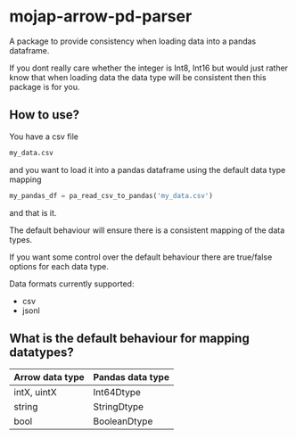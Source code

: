 # mojap-arrow-pd-parser

A package to provide consistency when loading data into a pandas dataframe.

If you dont really care whether the integer is Int8, Int16 but would just rather know that when loading data the data type will be consistent then this package is for you.

## How to use?

You have a csv file

```bash
my_data.csv
```

and you want to load it into a pandas dataframe using the default data type mapping

```python
my_pandas_df = pa_read_csv_to_pandas('my_data.csv')
```

and that is it. 

The default behaviour will ensure there is a consistent mapping of the data types.

If you want some control over the default behaviour there are true/false options for each data type.

Data formats currently supported:

- csv
- jsonl

## What is the default behaviour for mapping datatypes?

|  Arrow data type | Pandas data type |
|------------------|------------------|
| intX, uintX      | Int64Dtype       |
| string           | StringDtype      |
| bool             | BooleanDtype     |


